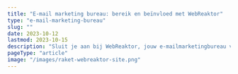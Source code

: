 ```yaml
---
title: "E-mail marketing bureau: bereik en beïnvloed met WebReaktor"
type: "e-mail-marketing-bureau"
slug: ""
date: 2023-10-12
lastmod: 2023-10-15
description: "Sluit je aan bij WebReaktor, jouw e-mailmarketingbureau voor strategieën die converteren. Verhoog engagement en ROI met onze expert aanpak."
pageType: "article"
image: "/images/raket-webreaktor-site.png"
---
```



